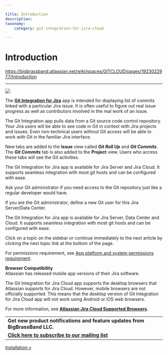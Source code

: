 ```yaml
---

title: Introduction
description:
taxonomy:
    category: git-integration-for-jira-cloud

---
```



# Introduction

<https://bigbrassband.atlassian.net/wiki/spaces/GITCLOUD/pages/1923022977/Introduction>

* * *

![](https://bigbrassband.atlassian.net/wiki/download/attachments/1923022977/bbb-overview.png?version=1&modificationDate=1630815378241&cacheVersion=1&api=v2)

The [**Git Integration for Jira**](https://marketplace.atlassian.com/plugins/com.xiplink.jira.git.jira_git_plugin) app is intended for displaying list of commits linked with a particular Jira issue. It is often useful to figure out real issue progress as well as contributors involved in the real work of an issue.

The Git Integration app pulls data from a Git source code control repository. Your Jira users will be able to see code in Git in context with Jira projects and issues. Even non-technical users without Git access will be able to work with Git in the familiar Jira interface.

New tabs are added to the **Issue** view called _**Git Roll Up**_ and _**Git Commits**_. The _**Git Commits**_ tab is also added to the **Project** view. Users who access these tabs will see the Git activities.

The Git Integration for Jira app is available for Jira Server and Jira Cloud. It supports seamless integration with most git hosts and can be configured with ease.

Ask your Git administrator if you need access to the Git repository just like a regular developer would have.

If you are the Git administrator, define a new Git user for this Jira Server/Data Center.

  
The Git Integration for Jira app is available for Jira Server, Data Center and Cloud. It supports seamless integration with most git hosts and can be configured with ease.

Click on a topic on the sidebar or continue immediately to the next article by clicking the next topic link at the bottom of the page.

For permissions requirement, see [App platform and system permissions requirement](/wiki/spaces/GITCLOUD/pages/405962836/Permissions).

**Browser Compatibility**  
Atlassian has released mobile app versions of their Jira software.

The Git Integration for Jira Cloud app supports the desktop browsers that Atlassian supports for Jira Cloud. However, mobile browsers are not officially supported. This means that the desktop version of Git Integration for Jira Cloud app will not work using Android or iOS web browsers.

For more information, see [**Atlassian Jira Cloud Supported Browsers**](https://confluence.atlassian.com/cloud/supported-browsers-744721663.html).

|     |
| --- |
| **Get new product notifications and feature updates from BigBrassBand LLC.** |
| [**Click here to subscribe to our mailing list**](http://eepurl.com/hhfbwz) |

[Installation »](/wiki/spaces/GITCLOUD/pages/1923023014/Installation)